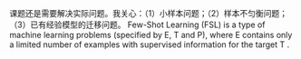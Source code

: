 课题还是需要解决实际问题。我关心：（1）小样本问题；（2）样本不匀衡问题；（3）已有经验模型的迁移问题。
Few-Shot Learning (FSL) is a type of machine learning problems (specified by E, T and P), where E contains only a limited number of examples with supervised information for the target T .
